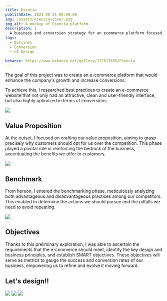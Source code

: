```yaml
---
title: Esencia
publishDate: 2023-08-25 00:00:00
img: /assets/esencia-cover.png
img_alt: A mockup of Esencia platform.
description: |
  A business and conversion strategy for an ecommerce platform focused on sneakers.
tags:
  - Bussines
  - Conversion
  - UI Design

behance: https://www.behance.net/gallery/177617655/Esencia
---
```


The goal of this project was to create an e-commerce platform that would enhance the company's growth and increase conversions. 

To achieve this, I researched best practices to create an e-commerce website that not only had an attractive, clean and user-friendly interface, but also highly optimized in terms of conversions.

![](/assets/esencia01.png)

## Value Proposition

At the outset, I focused on crafting our value proposition, aiming to grasp precisely why customers should opt for us over the competition. This phase played a pivotal role in reinforcing the bedrock of the business, accentuating the benefits we offer to customers.

![](/assets/esencia02.png)

## Benchmark

From hereon, I entered the benchmarking phase, meticulously analyzing both advantageous and disadvantageous practices among our competitors. This enabled to determine the actions we should pursue and the pitfalls we need to avoid repeating.

![](/assets/esencia03.png)

## Objectives

Thanks to this preliminary exploration, I was able to ascertain the requirements that the e-commerce should meet, identify the key design and business principles, and establish SMART objectives. These objectives will serve as metrics to gauge the success and conversion rates of our business, empowering us to refine and evolve it moving forward.

## Let's design!!
![](/assets/esencia04.png)
![](/assets/esencia05.png)
![](/assets/esencia06.png)